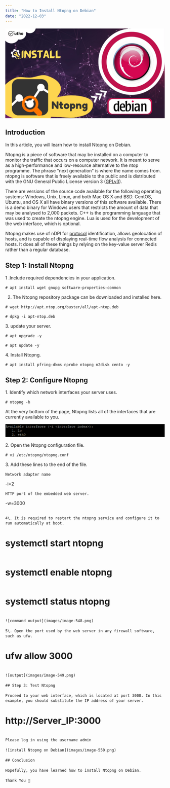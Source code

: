 ```yaml
---
title: "How to Install Ntopng on Debian"
date: "2022-12-03"
---
```


![How to Install Ntopng on Debian](images/How-to-Install-Ntopng-on-Debian_utho.jpg)

## Introduction

In this article, you will learn how to install Ntopng on Debian.

Ntopng is a piece of software that may be installed on a computer to monitor the traffic that occurs on a computer network. It is meant to serve as a high-performance and low-resource alternative to the ntop programme. The phrase "next generation" is where the name comes from. ntopng is software that is freely available to the public and is distributed with the GNU General Public License version 3 ([GPLv3](https://en.wikipedia.org/wiki/GNU_General_Public_License#Version_3)).

There are versions of the source code available for the following operating systems: Windows, Unix, Linux, and both Mac OS X and BSD. CentOS, Ubuntu, and OS X all have binary versions of this software available. There is a demo binary for Windows users that restricts the amount of data that may be analysed to 2,000 packets. C++ is the programming language that was used to create the ntopng engine. Lua is used for the development of the web interface, which is optional.

Ntopng makes use of nDPI for [protocol](https://utho.com/docs/tutorial/how-to-troubleshoot-with-nmap-in-centos/) identification, allows geolocation of hosts, and is capable of displaying real-time flow analysis for connected hosts. It does all of these things by relying on the key-value server Redis rather than a regular database.

## Step 1: Install Ntopng

1 .Include required dependencies in your application.

```
# apt install wget gnupg software-properties-common
```

2. The Ntopng repository package can be downloaded and installed here.

```
# wget http://apt.ntop.org/buster/all/apt-ntop.deb
```

```
# dpkg -i apt-ntop.deb
```

3\. update your server.

```
# apt upgrade -y
```

```
# apt update -y
```

4\. Install Ntopng.

```
# apt install pfring-dkms nprobe ntopng n2disk cento -y
```

## Step 2: Configure Ntopng

1\. Identify which network interfaces your server uses.

```
# ntopng -h
```

At the very bottom of the page, Ntopng lists all of the interfaces that are currently available to you.

![output](images/image-547.png)

2\. Open the Ntopng configuration file.

```
# vi /etc/ntopng/ntopng.conf
```

3\. Add these lines to the end of the file.

```
Network adapter name
```
-i=2

```
HTTP port of the embedded web server.
```
-w=3000    
```

4\. It is required to restart the ntopng service and configure it to run automatically at boot.

```
# systemctl start ntopng
```

```
# systemctl enable ntopng
```

```
# systemctl status ntopng
```

![command output](images/image-548.png)

5\. Open the port used by the web server in any firewall software, such as ufw.

```
# ufw allow 3000
```

![output](images/image-549.png)

## Step 3: Test Ntopng

Proceed to your web interface, which is located at port 3000. In this example, you should substitute the IP address of your server.

```
# http://Server_IP:3000
```

Please log in using the username admin

![install Ntopng on Debian](images/image-550.png)

## Conclusion

Hopefully, you have learned how to install Ntopng on Debian.

Thank You 🙂
